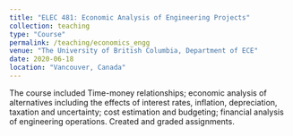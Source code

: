 ```yaml
---
title: "ELEC 481: Economic Analysis of Engineering Projects"
collection: teaching
type: "Course"
permalink: /teaching/economics_engg
venue: "The University of British Columbia, Department of ECE"
date: 2020-06-18
location: "Vancouver, Canada"
---
```


The course included Time-money relationships; economic analysis of alternatives including the effects of interest rates, inflation, depreciation, taxation and uncertainty; cost estimation and budgeting; financial analysis of engineering operations. Created and graded assignments.

